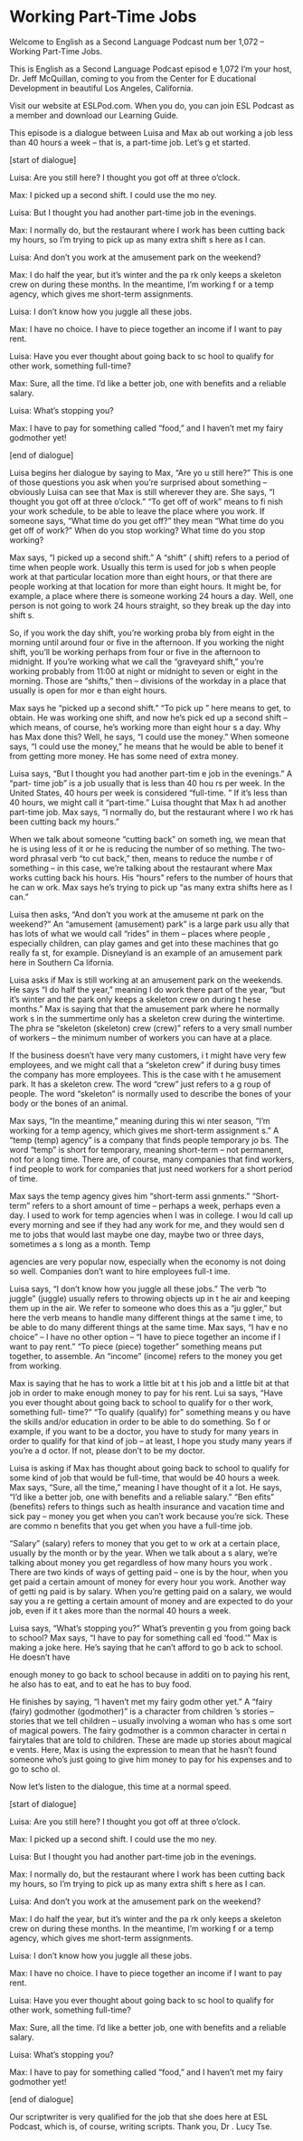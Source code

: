 # Working Part-Time Jobs

Welcome to English as a Second Language Podcast num ber 1,072 – Working Part-Time Jobs.

This is English as a Second Language Podcast episod e 1,072 I’m your host, Dr. Jeff McQuillan, coming to you from the Center for E ducational Development in beautiful Los Angeles, California.

Visit our website at ESLPod.com. When you do, you can join ESL Podcast as a member and download our Learning Guide.

This episode is a dialogue between Luisa and Max ab out working a job less than 40 hours a week – that is, a part-time job. Let’s g et started.

[start of dialogue]

Luisa: Are you still here? I thought you got off at  three o’clock.

Max: I picked up a second shift. I could use the mo ney.

Luisa: But I thought you had another part-time job in the evenings.

Max: I normally do, but the restaurant where I work  has been cutting back my hours, so I’m trying to pick up as many extra shift s here as I can.

Luisa: And don’t you work at the amusement park on the weekend?

Max: I do half the year, but it’s winter and the pa rk only keeps a skeleton crew on during these months. In the meantime, I’m working f or a temp agency, which gives me short-term assignments.

Luisa: I don’t know how you juggle all these jobs.

Max: I have no choice. I have to piece together an income if I want to pay rent.

Luisa: Have you ever thought about going back to sc hool to qualify for other work, something full-time?

Max: Sure, all the time. I’d like a better job, one  with benefits and a reliable salary.

Luisa: What’s stopping you?

Max: I have to pay for something called “food,” and  I haven’t met my fairy godmother yet!

[end of dialogue]

Luisa begins her dialogue by saying to Max, “Are yo u still here?” This is one of those questions you ask when you’re surprised about  something – obviously Luisa can see that Max is still wherever they are. She says, “I thought you got off at three o’clock.” “To get off of work” means to fi nish your work schedule, to be able to leave the place where you work. If someone says, “What time do you get off?” they mean “What time do you get off of work?”  When do you stop working? What time do you stop working?

Max says, “I picked up a second shift.” A “shift” ( shift) refers to a period of time when people work. Usually this term is used for job s when people work at that particular location more than eight hours, or that there are people working at that location for more than eight hours. It might be, for example, a place where there is someone working 24 hours a day. Well, one person  is not going to work 24 hours straight, so they break up the day into shift s.

So, if you work the day shift, you’re working proba bly from eight in the morning until around four or five in the afternoon. If you working the night shift, you’ll be working perhaps from four or five in the afternoon to midnight. If you’re working what we call the “graveyard shift,” you’re working probably from 11:00 at night or midnight to seven or eight in the morning. Those are “shifts,” then – divisions of the workday in a place that usually is open for mor e than eight hours.

Max says he “picked up a second shift.” “To pick up ” here means to get, to obtain. He was working one shift, and now he’s pick ed up a second shift – which means, of course, he’s working more than eight hour s a day. Why has Max done this? Well, he says, “I could use the money.” When someone says, “I could use the money,” he means that he would be able to benef it from getting more money. He has some need of extra money.

Luisa says, “But I thought you had another part-tim e job in the evenings.” A “part- time job” is a job usually that is less than 40 hou rs per week. In the United States, 40 hours per week is considered “full-time. ” If it’s less than 40 hours, we might call it “part-time.” Luisa thought that Max h ad another part-time job. Max says, “I normally do, but the restaurant where I wo rk has been cutting back my hours.”

 When we talk about someone “cutting back” on someth ing, we mean that he is using less of it or he is reducing the number of so mething. The two-word phrasal verb “to cut back,” then, means to reduce the numbe r of something – in this case, we’re talking about the restaurant where Max works cutting back his hours. His “hours” refers to the number of hours that he can w ork. Max says he’s trying to pick up “as many extra shifts here as I can.”

Luisa then asks, “And don’t you work at the amuseme nt park on the weekend?” An “amusement (amusement) park” is a large park usu ally that has lots of what we would call “rides” in them – places where people , especially children, can play games and get into these machines that go really fa st, for example. Disneyland is an example of an amusement park here in Southern Ca lifornia.

Luisa asks if Max is still working at an amusement park on the weekends. He says “I do half the year,” meaning I do work there part of the year, “but it’s winter and the park only keeps a skeleton crew on during t hese months.” Max is saying that that the amusement park where he normally work s in the summertime only has a skeleton crew during the wintertime. The phra se “skeleton (skeleton) crew (crew)” refers to a very small number of workers – the minimum number of workers you can have at a place.

If the business doesn’t have very many customers, i t might have very few employees, and we might call that a “skeleton crew”  if during busy times the company has more employees. This is the case with t he amusement park. It has a skeleton crew. The word “crew” just refers to a g roup of people. The word “skeleton” is normally used to describe the bones of your body or the bones of an animal.

Max says, “In the meantime,” meaning during this wi nter season, “I’m working for a temp agency, which gives me short-term assignment s.” A “temp (temp) agency” is a company that finds people temporary jo bs. The word “temp” is short for temporary, meaning short-term – not permanent, not for a long time. There are, of course, many companies that find workers, f ind people to work for companies that just need workers for a short period  of time.

Max says the temp agency gives him “short-term assi gnments.” “Short-term” refers to a short amount of time – perhaps a week, perhaps even a day. I used to work for temp agencies when I was in college. I wou ld call up every morning and see if they had any work for me, and they would sen d me to jobs that would last maybe one day, maybe two or three days, sometimes a s long as a month. Temp

agencies are very popular now, especially when the economy is not doing so well. Companies don’t want to hire employees full-t ime.

Luisa says, “I don’t know how you juggle all these jobs.” The verb “to juggle” (juggle) usually refers to throwing objects up in t he air and keeping them up in the air. We refer to someone who does this as a “ju ggler,” but here the verb means to handle many different things at the same t ime, to be able to do many different things at the same time. Max says, “I hav e no choice” – I have no other option – “I have to piece together an income if I want to pay rent.” “To piece (piece) together” something means put together, to assemble. An “income” (income) refers to the money you get from working.

Max is saying that he has to work a little bit at t his job and a little bit at that job in order to make enough money to pay for his rent. Lui sa says, “Have you ever thought about going back to school to qualify for o ther work, something full- time?” “To qualify (qualify) for” something means y ou have the skills and/or education in order to be able to do something. So f or example, if you want to be a doctor, you have to study for many years in order  to qualify for that kind of job – at least, I hope you study many years if you’re a d octor. If not, please don’t to be my doctor.

Luisa is asking if Max has thought about going back  to school to qualify for some kind of job that would be full-time, that would be 40 hours a week. Max says, “Sure, all the time,” meaning I have thought of it a lot. He says, “I’d like a better job, one with benefits and a reliable salary.” “Ben efits” (benefits) refers to things such as health insurance and vacation time and sick  pay – money you get when you can’t work because you’re sick. These are commo n benefits that you get when you have a full-time job.

“Salary” (salary) refers to money that you get to w ork at a certain place, usually by the month or by the year. When we talk about a s alary, we’re talking about money you get regardless of how many hours you work . There are two kinds of ways of getting paid – one is by the hour, when you  get paid a certain amount of money for every hour you work. Another way of getti ng paid is by salary. When you’re getting paid on a salary, we would say you a re getting a certain amount of money and are expected to do your job, even if it t akes more than the normal 40 hours a week.

Luisa says, “What’s stopping you?” What’s preventin g you from going back to school? Max says, “I have to pay for something call ed ‘food.’” Max is making a joke here. He’s saying that he can’t afford to go b ack to school. He doesn’t have

enough money to go back to school because in additi on to paying his rent, he also has to eat, and to eat he has to buy food.

He finishes by saying, “I haven’t met my fairy godm other yet.” A “fairy (fairy) godmother (godmother)” is a character from children ’s stories – stories that we tell children – usually involving a woman who has s ome sort of magical powers. The fairy godmother is a common character in certai n fairytales that are told to children. These are made up stories about magical e vents. Here, Max is using the expression to mean that he hasn’t found someone  who’s just going to give him money to pay for his expenses and to go to scho ol.

Now let’s listen to the dialogue, this time at a normal speed.

[start of dialogue]

Luisa: Are you still here? I thought you got off at  three o’clock.

Max: I picked up a second shift. I could use the mo ney.

Luisa: But I thought you had another part-time job in the evenings.

Max: I normally do, but the restaurant where I work  has been cutting back my hours, so I’m trying to pick up as many extra shift s here as I can.

Luisa: And don’t you work at the amusement park on the weekend?

Max: I do half the year, but it’s winter and the pa rk only keeps a skeleton crew on during these months. In the meantime, I’m working f or a temp agency, which gives me short-term assignments.

Luisa: I don’t know how you juggle all these jobs.

Max: I have no choice. I have to piece together an income if I want to pay rent.

Luisa: Have you ever thought about going back to sc hool to qualify for other work, something full-time?

Max: Sure, all the time. I’d like a better job, one  with benefits and a reliable salary.

Luisa: What’s stopping you?

 Max: I have to pay for something called “food,” and  I haven’t met my fairy godmother yet!

[end of dialogue]

Our scriptwriter is very qualified for the job that  she does here at ESL Podcast, which is, of course, writing scripts. Thank you, Dr . Lucy Tse.



